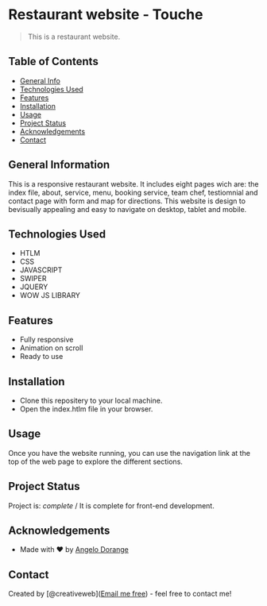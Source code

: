 # Restaurant website - Touche
> This is a restaurant website.

## Table of Contents
* [General Info](#general-information)
* [Technologies Used](#technologies-used)
* [Features](#features)
* [Installation](#installation)
* [Usage](#usage)
* [Project Status](#project-status)
* [Acknowledgements](#acknowledgements)
* [Contact](#contact)


## General Information
This is a responsive restaurant website. It includes eight pages wich are: the index file, about, service, menu, booking service, team chef, testiomnial and contact page with form and map for directions. This website is design to bevisually appealing and easy to navigate on desktop, tablet and mobile.


## Technologies Used
- HTLM
- CSS
- JAVASCRIPT
- SWIPER
- JQUERY
- WOW JS LIBRARY


## Features
- Fully responsive
- Animation on scroll
- Ready to use



## Installation
- Clone this repositery to your local machine.
- Open the index.htlm file in your browser.


## Usage
Once you have the website running, you can use the navigation link at the top of the web page to explore the
different sections.


## Project Status
Project is: _complete_ / It is complete for front-end development.



## Acknowledgements
- Made with ❤️ by [Angelo Dorange](https://www.instagram.com/p/CYZe1ptoL0f/?utm_source=ig_web_copy_link)


## Contact
Created by [@creativeweb](<a href="mailto:web4032@gmail.com">Email me free<a>) - feel free to contact me!